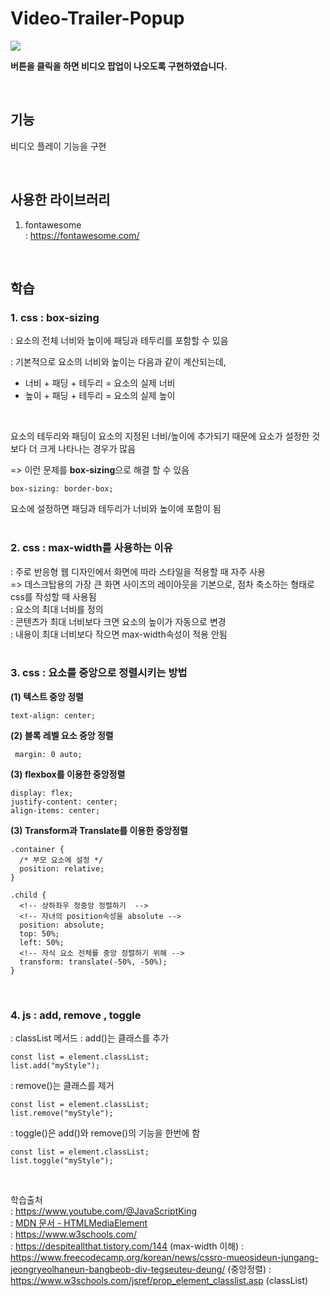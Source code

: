 # Video-Trailer-Popup

<img src="./ezgif.com-video-to-gif.gif">

<br>

**버튼을 클릭을 하면 비디오 팝업이 나오도록 구현하였습니다.**

<br>

## 기능

비디오 플레이 기능을 구현

<br>

## 사용한 라이브러리
1.  fontawesome  
: https://fontawesome.com/

<br>

## 학습 
### 1. css : box-sizing
: 요소의 전체 너비와 높이에 패딩과 테두리를 포함할 수 있음  

: 기본적으로 요소의 너비와 높이는 다음과 같이 계산되는데, 
- 너비 + 패딩 + 테두리 = 요소의 실제 너비  
- 높이 + 패딩 + 테두리 = 요소의 실제 높이  

<br>

요소의 테두리와 패딩이 요소의 지정된 너비/높이에 추가되기 때문에 요소가 설정한 것보다 더 크게 나타나는 경우가 많음   

=> 이런 문제를 **box-sizing**으로 해결 할 수 있음
```
box-sizing: border-box;
```
요소에 설정하면 패딩과 테두리가 너비와 높이에 포함이 됨  
<br>

### 2. css : max-width를 사용하는 이유
: 주로 반응형 웹 디자인에서 화면에 따라 스타일을 적용할 때 자주 사용  
=> 데스크탑용의 가장 큰 화면 사이즈의 레이아웃을 기본으로, 점차 축소하는 형태로 css를 작성할 때 사용됨  
: 요소의 최대 너비를 정의  
: 콘텐츠가 최대 너비보다 크면 요소의 높이가 자동으로 변경  
: 내용이 최대 너비보다 작으면 max-width속성이 적용 안됨  
<br>

### 3. css : 요소를 중앙으로 정렬시키는 방법
**(1) 텍스트 중앙 정렬**    
```
text-align: center;
```
**(2) 블록 레벨 요소 중앙 정렬**  
```
 margin: 0 auto;
``` 
**(3) flexbox를 이용한 중앙정렬**  
```
display: flex;
justify-content: center;
align-items: center;
```

**(3) Transform과 Translate를 이용한 중앙정렬**  
```
.container {
  /* 부모 요소에 설정 */
  position: relative;
}

.child {
  <!-- 상하좌우 정중앙 정렬하기  -->
  <!-- 자녀의 position속성을 absolute -->
  position: absolute;
  top: 50%;
  left: 50%;
  <!-- 자식 요소 전체를 중앙 정렬하기 위해 -->
  transform: translate(-50%, -50%);
}

```
<br>

### 4. js : add, remove , toggle 
: classList 메서드
: add()는 클래스를 추가  
```
const list = element.classList;
list.add("myStyle");
```

: remove()는 클래스를 제거     
```
const list = element.classList;
list.remove("myStyle");
```
: toggle()은 add()와 remove()의 기능을 한번에 함 
```
const list = element.classList;
list.toggle("myStyle");
```


<br>

학습출처  
: https://www.youtube.com/@JavaScriptKing  
: [MDN 문서 - HTMLMediaElement  ](https://developer.mozilla.org/ko/docs/Web/API/HTMLMediaElement)     
: https://www.w3schools.com/  
: https://despiteallthat.tistory.com/144 (max-width 이해)
: https://www.freecodecamp.org/korean/news/cssro-mueosideun-jungang-jeongryeolhaneun-bangbeob-div-tegseuteu-deung/  (중앙정렬)
: https://www.w3schools.com/jsref/prop_element_classlist.asp (classList)